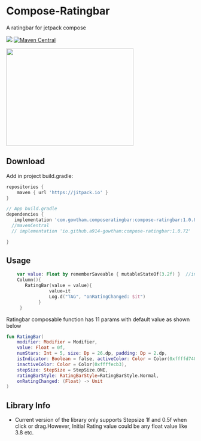 # Compose-Ratingbar
A ratingbar for jetpack compose 

[![](https://jitpack.io/v/a914-gowtham/compose-ratingbar.svg)](https://jitpack.io/#a914-gowtham/compose-ratingbar)
[![Maven Central](https://img.shields.io/maven-central/v/io.github.a914-gowtham/compose-ratingbar.svg?label=Maven%20Central)](https://search.maven.org/artifact/io.github.a914-gowtham/compose-ratingbar/1.0.5/aar)


<img src="https://github.com/a914-gowtham/compose-ratingbar/blob/main/demo_1.gif" width="340" height="260"/>

Download
--------
Add in project build.gradle:

```gradle
repositories {
    maven { url 'https://jitpack.io' }
}

// App build.gradle
dependencies {
   implementation 'com.gowtham.composeratingbar:compose-ratingbar:1.0.8'
  //mavenCentral
  // implementation 'io.github.a914-gowtham:compose-ratingbar:1.0.72'

}
```

## Usage 
```kotlin
    var value: Float by rememberSaveable { mutableStateOf(3.2f) }  //initial rating value is 3.2 here
    Column(){
       RatingBar(value = value){
                value=it
                Log.d("TAG", "onRatingChanged: $it")
            }
     }
```

Ratingbar composable function has 11 params with default value as shown below
```kotlin
fun RatingBar(
    modifier: Modifier = Modifier,
    value: Float = 0f,
    numStars: Int = 5, size: Dp = 26.dp, padding: Dp = 2.dp,
    isIndicator: Boolean = false, activeColor: Color = Color(0xffffd740),
    inactiveColor: Color = Color(0xffffecb3),
    stepSize: StepSize = StepSize.ONE, 
    ratingBarStyle: RatingBarStyle=RatingBarStyle.Normal,
    onRatingChanged: (Float) -> Unit
)
```

## Library Info
* Current version of the library only supports Stepsize 1f and 0.5f when click or drag.However, Initial Rating value could be any float value like 3.8 etc.
